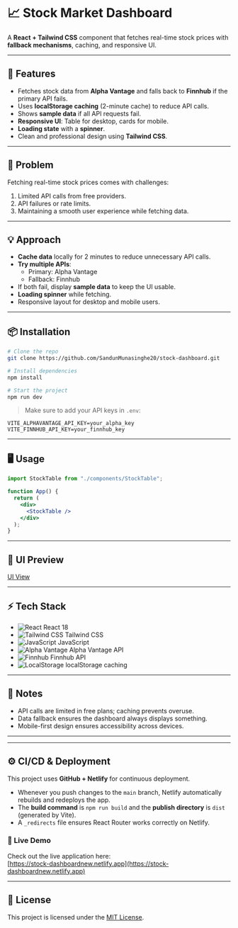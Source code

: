 # 📈 Stock Market Dashboard

A **React + Tailwind CSS** component that fetches real-time stock prices with **fallback mechanisms**, caching, and responsive UI.

---

## 🚀 Features

- Fetches stock data from **Alpha Vantage** and falls back to **Finnhub** if the primary API fails.
- Uses **localStorage caching** (2-minute cache) to reduce API calls.
- Shows **sample data** if all API requests fail.
- **Responsive UI**: Table for desktop, cards for mobile.
- **Loading state** with a **spinner**.
- Clean and professional design using **Tailwind CSS**.

---

## 🧩 Problem

Fetching real-time stock prices comes with challenges:

1. Limited API calls from free providers.
2. API failures or rate limits.
3. Maintaining a smooth user experience while fetching data.

---

## 💡 Approach

- **Cache data** locally for 2 minutes to reduce unnecessary API calls.
- **Try multiple APIs**:
  - Primary: Alpha Vantage
  - Fallback: Finnhub
- If both fail, display **sample data** to keep the UI usable.
- **Loading spinner** while fetching.
- Responsive layout for desktop and mobile users.

---

## 📦 Installation

```bash
# Clone the repo
git clone https://github.com/SandunMunasinghe20/stock-dashboard.git

# Install dependencies
npm install

# Start the project
npm run dev
````

> Make sure to add your API keys in `.env`:

```env
VITE_ALPHAVANTAGE_API_KEY=your_alpha_key
VITE_FINNHUB_API_KEY=your_finnhub_key
```

---

## 🖥️ Usage

```jsx
import StockTable from "./components/StockTable";

function App() {
  return (
    <div>
      <StockTable />
    </div>
  );
}
```

---

## 🎨 UI Preview
[UI View](./screenshots/UI.png) 

---

## ⚡ Tech Stack

* ![React](https://img.shields.io/badge/React-18-61DAFB?logo=react&logoColor=white) React 18
* ![Tailwind CSS](https://img.shields.io/badge/TailwindCSS-3.3-blue?logo=tailwind-css&logoColor=white) Tailwind CSS
* ![JavaScript](https://img.shields.io/badge/JavaScript-ES6-F7DF1E?logo=javascript&logoColor=black) JavaScript
* ![Alpha Vantage](https://img.shields.io/badge/AlphaVantage-API-0f4c81?logo=alphavantage&logoColor=white) Alpha Vantage API
* ![Finnhub](https://img.shields.io/badge/Finnhub-API-00bcd4?logo=finnhub&logoColor=white) Finnhub API
* ![LocalStorage](https://img.shields.io/badge/LocalStorage-HTML5-orange?logo=html5&logoColor=white) localStorage caching

---

## 📝 Notes

* API calls are limited in free plans; caching prevents overuse.
* Data fallback ensures the dashboard always displays something.
* Mobile-first design ensures accessibility across devices.

---

---

## ⚙️ CI/CD & Deployment

This project uses **GitHub + Netlify** for continuous deployment.  

- Whenever you push changes to the `main` branch, Netlify automatically rebuilds and redeploys the app.
- The **build command** is `npm run build` and the **publish directory** is `dist` (generated by Vite).
- A `_redirects` file ensures React Router works correctly on Netlify.

### 🔗 Live Demo

Check out the live application here:  
[https://stock-dashboardnew.netlify.app](https://stock-dashboardnew.netlify.app)


---

## 📜 License

This project is licensed under the [MIT License](LICENSE).

